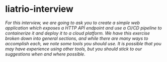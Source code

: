 # liatrio-interview

*For this interview, we are going to ask you to create a simple web application which exposes a
HTTP API endpoint and use a CI/CD pipeline to containerize it and deploy it to a cloud platform.
We have this exercise broken down into general sections, and while there are many ways to
accomplish each, we note some tools you should use. It is possible that you may have
experience using other tools, but you should stick to our suggestions when and where possible.*